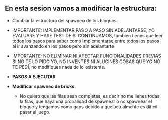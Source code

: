 ## En esta sesion vamos a modificar la estructura:

-   Cambiar la estructura del spawneo de los bloques.

-   IMPORTANTE: IMPLEMENTAR PASO A PASO SIN ADELANTARSE, YO EVALUARÉ Y HARÉ TEST DE SI CONTINUAMOS, tambien tienes que leer todos los pasos para saber como implementarse entre todos los pasos al ir avanzando en los pasos pero sin adelantarte

-   IMPORTANTE: NO ELIMINAR NI AFECTAR FUNCIONALIDADES PREVIAS SI NO TE LO PIDO YO, NO INVENTES NI ALUCINES COSAS QUE YO NO TE PEDÍ, no modifiques nada de lo existente.

-   **PASOS A EJECUTAR**
-   **Modificar spawneo de bricks**
    -   No quiero que las filas sean completas, es decir no me llenes todas la filas, que haya una probalidad de spawnear o no spawnear el bloque y tengamos como gaps debido a que actualmente es dificil pasar el juego.

